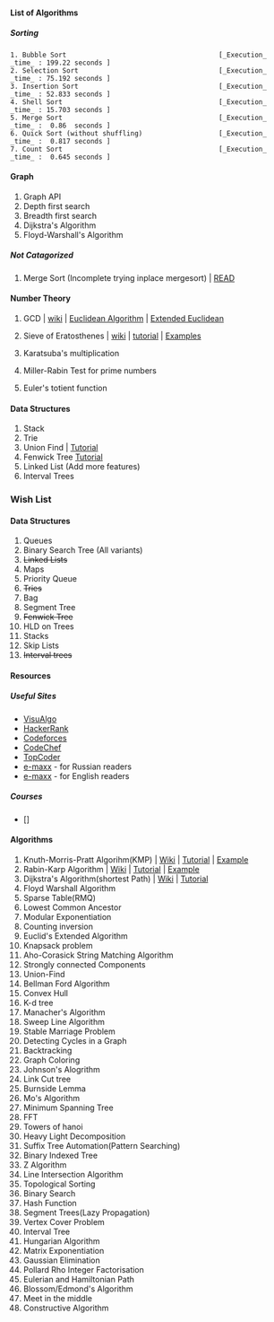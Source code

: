 #### List of Algorithms
##### Sorting
    1. Bubble Sort 										[_Execution_ _time_ : 199.22 seconds ]  
    2. Selection Sort									[_Execution_ _time_ : 75.192 seconds ]  
    3. Insertion Sort									[_Execution_ _time_ : 52.833 seconds ]  
    4. Shell Sort										[_Execution_ _time_ : 15.703 seconds ]  
    5. Merge Sort										[_Execution_ _time_ :  0.86  seconds ]  
    6. Quick Sort (without shuffling)					[_Execution_ _time_ :  0.817 seconds ]  
    7. Count Sort										[_Execution_ _time_ :  0.645 seconds ]  

#### Graph
1. Graph API  
2. Depth first search  
3. Breadth first search  
4. Dijkstra's Algorithm
5. Floyd-Warshall's Algorithm

##### Not Catagorized
1. Merge Sort  (Incomplete trying inplace mergesort) | [READ](http://citeseerx.ist.psu.edu/viewdoc/download?doi=10.1.1.22.8523&rep=rep1&type=pdf)



#### Number Theory
1. GCD | [wiki](https://en.wikipedia.org/wiki/Greatest_common_divisor) | [Euclidean Algorithm](https://www.khanacademy.org/computing/computer-science/cryptography/modarithmetic/a/the-euclidean-algorithm) | [Extended Euclidean](http://www-math.ucdenver.edu/~wcherowi/courses/m5410/exeucalg.html)

2. Sieve of Eratosthenes | [wiki](https://en.wikipedia.org/wiki/Sieve_of_Eratosthenes) | [tutorial](http://primes.utm.edu/glossary/xpage/sieveoferatosthenes.html) | [Examples](http://www.geeksforgeeks.org/sieve-of-eratosthenes/)

3. Karatsuba's multiplication
4. Miller-Rabin Test for prime numbers 
5. Euler's totient function 

#### Data Structures
1. Stack
2. Trie
3. Union Find | [Tutorial](https://www.hackerearth.com/practice/notes/disjoint-set-union-union-find/)
4. Fenwick Tree [Tutorial](https://www.hackerearth.com/practice/notes/binary-indexed-tree-or-fenwick-tree/)
5. Linked List (Add more features)
6. Interval Trees 

### Wish List

#### Data Structures
1. Queues
2. Binary Search Tree (All variants)
3. <del>Linked Lists<del>
4. Maps
5. Priority Queue
6. <del>Tries</del>
7. Bag
8. Segment Tree
9. <del>Fenwick Tree</del>
10. HLD on Trees
11. Stacks
12. Skip Lists
13. <del>Interval trees</del>

#### Resources
##### Useful Sites
* [VisuAlgo](https://visualgo.net/en)
* [HackerRank](http://hackerrank.com/) 
* [Codeforces](http://codeforces.com/) 
* [CodeChef](https://www.codechef.com/) 
* [TopCoder](https://www.topcoder.com/)
* [e-maxx](http://e-maxx.ru/) - for Russian readers
* [e-maxx](https://e-maxx-eng.appspot.com/) - for English readers

##### Courses
* []

#### Algorithms

1. Knuth-Morris-Pratt Algorihm(KMP) | [Wiki](https://en.wikipedia.org/wiki/Knuth%E2%80%93Morris%E2%80%93Pratt_algorithm) | [Tutorial](http://www.ics.uci.edu/~eppstein/161/960227.html) | [Example](http://www.geeksforgeeks.org/searching-for-patterns-set-2-kmp-algorithm/)
2. Rabin-Karp Algorithm | [Wiki](https://en.wikipedia.org/wiki/Rabin%E2%80%93Karp_algorithm) | [Tutorial](https://www.topcoder.com/community/data-science/data-science-tutorials/introduction-to-string-searching-algorithms/) | [Example](http://www.geeksforgeeks.org/searching-for-patterns-set-3-rabin-karp-algorithm/)
3. Dijkstra's Algorithm(shortest Path) | [Wiki](https://en.wikipedia.org/wiki/Dijkstra%27s_algorithm) | [Tutorial](https://www.topcoder.com/community/data-science/data-science-tutorials/introduction-to-graphs-and-their-data-structures-section-3/#dijkstra)
4. Floyd Warshall Algorithm 
5. Sparse Table(RMQ)
6. Lowest Common Ancestor 
7. Modular Exponentiation
8. Counting inversion
9. Euclid's Extended Algorithm
10. Knapsack problem
11. Aho-Corasick String Matching Algorithm
12. Strongly connected Components
13. Union-Find
14. Bellman Ford Algorithm
15. Convex Hull
16. K-d tree
17. Manacher's Algorithm
18. Sweep Line Algorithm
19. Stable Marriage Problem
20. Detecting Cycles in a Graph
21. Backtracking
22. Graph Coloring
23. Johnson's Alogrithm
24. Link Cut tree
25. Burnside Lemma
26. Mo's Algorithm
27. Minimum Spanning Tree
28. FFT
29. Towers of hanoi
30. Heavy Light Decomposition
31. Suffix Tree Automation(Pattern Searching)
32. Binary Indexed Tree
33. Z Algorithm
34. Line Intersection Algorithm
35. Topological Sorting
36. Binary Search
37. Hash Function
38. Segment Trees(Lazy Propagation)
39. Vertex Cover Problem
40. Interval Tree
41. Hungarian Algorithm
42. Matrix Exponentiation
43. Gaussian Elimination
44. Pollard Rho Integer Factorisation
45. Eulerian and Hamiltonian Path
46. Blossom/Edmond's Algorithm
47. Meet in the middle
48. Constructive Algorithm
